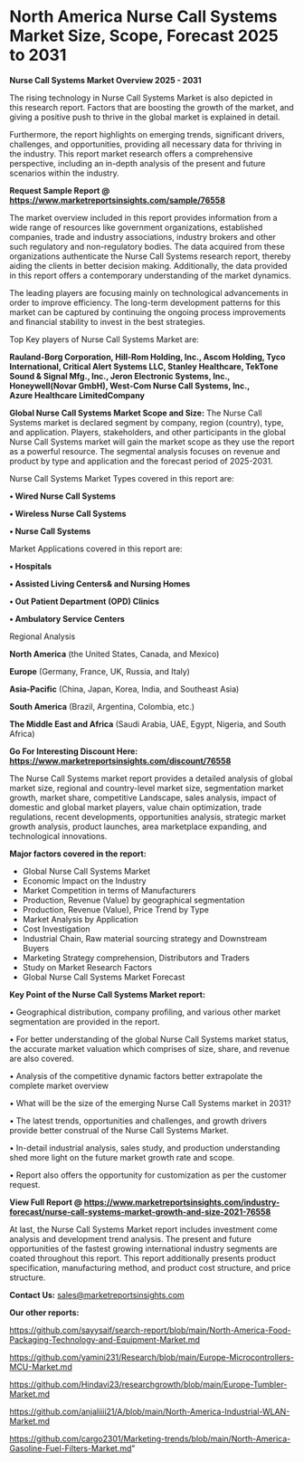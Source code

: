 # North America Nurse Call Systems Market Size, Scope, Forecast 2025 to 2031

<Strong> Nurse Call Systems Market Overview 2025 - 2031</strong>

The rising technology in Nurse Call Systems Market is also depicted in this research report. Factors that are boosting the growth of the market, and giving a positive push to thrive in the global market is explained in detail.

Furthermore, the report highlights on emerging trends, significant drivers, challenges, and opportunities, providing all necessary data for thriving in the industry. This report market research offers a comprehensive perspective, including an in-depth analysis of the present and future scenarios within the industry.

<strong>Request Sample Report @ <a href=https://www.marketreportsinsights.com/sample/76558>https://www.marketreportsinsights.com/sample/76558</a></strong>

The market overview included in this report provides information from a wide range of resources like government organizations, established companies, trade and industry associations, industry brokers and other such regulatory and non-regulatory bodies. The data acquired from these organizations authenticate the Nurse Call Systems research report, thereby aiding the clients in better decision making. Additionally, the data provided in this report offers a contemporary understanding of the market dynamics.

The leading players are focusing mainly on technological advancements in order to improve efficiency. The long-term development patterns for this market can be captured by continuing the ongoing process improvements and financial stability to invest in the best strategies.

Top Key players of Nurse Call Systems Market are:

<strong>Rauland-Borg Corporation, Hill-Rom Holding, Inc., Ascom Holding, Tyco International, Critical Alert Systems LLC, Stanley Healthcare, TekTone Sound & Signal Mfg., Inc., Jeron Electronic Systems, Inc., Honeywell(Novar GmbH), West-Com Nurse Call Systems, Inc., Azure Healthcare LimitedCompany</strong>

<strong><b>Global Nurse Call Systems Market Scope and Size:</b></strong>
The Nurse Call Systems market is declared segment by company, region (country), type, and application. Players, stakeholders, and other participants in the global Nurse Call Systems market will gain the market scope as they use the report as a powerful resource. The segmental analysis focuses on revenue and product by type and application and the forecast period of 2025-2031.

Nurse Call Systems Market Types covered in this report are:

<strong>• Wired Nurse Call Systems

• Wireless Nurse Call Systems

• Nurse Call Systems</strong>

Market Applications covered in this report are:

<strong>• Hospitals

• Assisted Living Centers& and Nursing Homes

• Out Patient Department (OPD) Clinics

• Ambulatory Service Centers</strong> 

Regional Analysis

<strong>North America</strong> (the United States, Canada, and Mexico)

<strong>Europe</strong> (Germany, France, UK, Russia, and Italy)

<strong>Asia-Pacific</strong> (China, Japan, Korea, India, and Southeast Asia)

<strong>South America</strong> (Brazil, Argentina, Colombia, etc.)

<strong>The Middle East and Africa</strong> (Saudi Arabia, UAE, Egypt, Nigeria, and South Africa)

<strong>Go For Interesting Discount Here: <a href=https://www.marketreportsinsights.com/discount/76558>https://www.marketreportsinsights.com/discount/76558</a></strong>

The Nurse Call Systems market report provides a detailed analysis of global market size, regional and country-level market size, segmentation market growth, market share, competitive Landscape, sales analysis, impact of domestic and global market players, value chain optimization, trade regulations, recent developments, opportunities analysis, strategic market growth analysis, product launches, area marketplace expanding, and technological innovations.

<strong><b>Major factors covered in the report:</b></strong>
<ul>
  <li>Global Nurse Call Systems Market </li>
  <li>Economic Impact on the Industry</li>
  <li>Market Competition in terms of Manufacturers</li>
  <li>Production, Revenue (Value) by geographical segmentation</li>
  <li>Production, Revenue (Value), Price Trend by Type</li>
  <li>Market Analysis by Application</li>
  <li>Cost Investigation</li>
  <li>Industrial Chain, Raw material sourcing strategy and Downstream Buyers</li>
  <li>Marketing Strategy comprehension, Distributors and Traders</li>
  <li>Study on Market Research Factors</li>
  <li>Global Nurse Call Systems Market Forecast</li>
</ul>

<strong><b>Key Point of the Nurse Call Systems Market report:</b></strong>

• Geographical distribution, company profiling, and various other market segmentation are provided in the report.

• For better understanding of the global Nurse Call Systems market status, the accurate market valuation which comprises of size, share, and revenue are also covered.

• Analysis of the competitive dynamic factors better extrapolate the complete market overview

• What will be the size of the emerging Nurse Call Systems market in 2031?

• The latest trends, opportunities and challenges, and growth drivers provide better construal of the Nurse Call Systems Market.

• In-detail industrial analysis, sales study, and production understanding shed more light on the future market growth rate and scope.

• Report also offers the opportunity for customization as per the customer request.

<strong><b>View Full Report @ <a href=https://www.marketreportsinsights.com/industry-forecast/nurse-call-systems-market-growth-and-size-2021-76558>https://www.marketreportsinsights.com/industry-forecast/nurse-call-systems-market-growth-and-size-2021-76558</a></b></strong>


At last, the Nurse Call Systems Market report includes investment come analysis and development trend analysis. The present and future opportunities of the fastest growing international industry segments are coated throughout this report. This report additionally presents product specification, manufacturing method, and product cost structure, and price structure.

<strong>Contact Us:</strong>
sales@marketreportsinsights.com

<strong>Our other reports:</strong>

<a href=https://github.com/sayysaif/search-report/blob/main/North-America-Food-Packaging-Technology-and-Equipment-Market.md>https://github.com/sayysaif/search-report/blob/main/North-America-Food-Packaging-Technology-and-Equipment-Market.md</a>

<a href=https://github.com/yamini231/Research/blob/main/Europe-Microcontrollers-MCU-Market.md>https://github.com/yamini231/Research/blob/main/Europe-Microcontrollers-MCU-Market.md</a>

<a href=https://github.com/Hindavi23/researchgrowth/blob/main/Europe-Tumbler-Market.md>https://github.com/Hindavi23/researchgrowth/blob/main/Europe-Tumbler-Market.md</a>

<a href=https://github.com/anjaliiii21/A/blob/main/North-America-Industrial-WLAN-Market.md>https://github.com/anjaliiii21/A/blob/main/North-America-Industrial-WLAN-Market.md</a>

<a href=https://github.com/cargo2301/Marketing-trends/blob/main/North-America-Gasoline-Fuel-Filters-Market.md>https://github.com/cargo2301/Marketing-trends/blob/main/North-America-Gasoline-Fuel-Filters-Market.md</a>"
